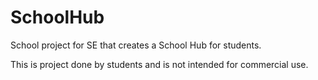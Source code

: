 # SchoolHub
School project for SE that creates a School Hub for students.

This is project done by students and is not intended for commercial use.
